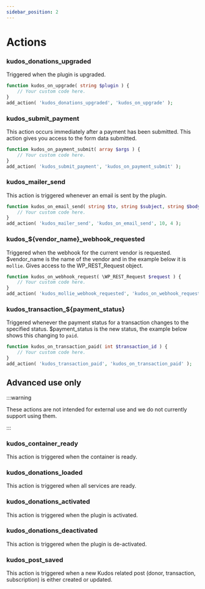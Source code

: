 ```yaml
---
sidebar_position: 2
---
```


# Actions

### kudos_donations_upgraded

Triggered when the plugin is upgraded.

```php title="functions.php"
function kudos_on_upgrade( string $plugin ) {
    // Your custom code here.
}
add_action( 'kudos_donations_upgraded', 'kudos_on_upgrade' );
```

### kudos_submit_payment

This action occurs immediately after a payment has been submitted. This action gives you access to the form data submitted.

```php title="functions.php"
function kudos_on_payment_submit( array $args ) {
    // Your custom code here.
}
add_action( 'kudos_submit_payment', 'kudos_on_payment_submit' );
```

### kudos_mailer_send

This action is triggered whenever an email is sent by the plugin.

```php title="functions.php"
function kudos_on_email_send( string $to, string $subject, string $body, array $attachment ) {
    // Your custom code here.
}
add_action( 'kudos_mailer_send', 'kudos_on_email_send', 10, 4 );
```

### kudos_$\{vendor_name}_webhook_requested

Triggered when the webhook for the current vendor is requested. $vendor_name is the name of the vendor and in the example below it is `mollie`. Gives access to the WP_REST_Request object.

```php title="functions.php"
function kudos_on_webhook_request( \WP_REST_Request $request ) {
    // Your custom code here.
}
add_action( 'kudos_mollie_webhook_requested', 'kudos_on_webhook_request' );
```

### kudos_transaction_$\{payment_status}

Triggered whenever the payment status for a transaction changes to the specified status. $payment_status is the new status, the example below shows this changing to `paid`.

```php title="functions.php"
function kudos_on_transaction_paid( int $transaction_id ) {
    // Your custom code here.
}
add_action( 'kudos_transaction_paid', 'kudos_on_transaction_paid' );
```

## Advanced use only

:::warning

These actions are not intended for external use and we do not currently support using them.

:::

### kudos_container_ready

This action is triggered when the container is ready.
### kudos_donations_loaded

This action is triggered when all services are ready.
### kudos_donations_activated

This action is triggered when the plugin is activated.

### kudos_donations_deactivated

This action is triggered when the plugin is de-activated.

### kudos_post_saved

This action is triggered when a new Kudos related post (donor, transaction, subscription) is either created or updated.